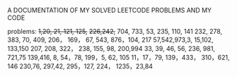 A DOCUMENTATION OF MY SOLVED LEETCODE PROBLEMS AND MY CODE

problems:
~~1,20, 21, 121, 125,~~ ~~226,242,~~ 704, 733, 53, 235, 110, 141
232, 278, 383, 70, 409, 206， 169， 67, 543, 876，104, 217
57,542,973,3, 15,102, 133,150
207, 208, 322， 238, 155, 98, 200,994
33, 39, 46, 56, 236, 981, 721,75
139,416, 8, 54，78, 199，5, 62, 105
11，17，79, 139，433， 310，621, 146
230,76, 297,42, 295，127, 224， 1235，23,84

